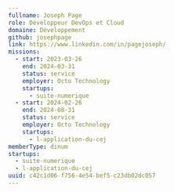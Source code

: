 ```yaml
---
fullname: Joseph Page
role: Développeur DevOps et Cloud
domaine: Développement
github: josephpage
link: https://www.linkedin.com/in/pagejoseph/
missions:
  - start: 2023-03-26
    end: 2024-03-31
    status: service
    employer: Octo Technology
    startups:
      - suite-numerique
  - start: 2024-02-26
    end: 2024-08-31
    status: service
    employer: Octo Technology
    startups:
      - l-application-du-cej
memberType: dinum
startups:
  - suite-numerique
  - l-application-du-cej
uuid: c42c1d06-f756-4e54-bef5-c23db02dc057
---
```

